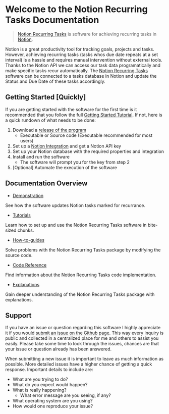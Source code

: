 # Welcome to the Notion Recurring Tasks Documentation

> [Notion Recurring Tasks](https://github.com/Theeoi/notion-recurring-tasks) is software for achieving recurring tasks in [Notion](https://www.notion.so/).

Notion is a great productivity tool for tracking goals, projects and tasks. However, achieving recurring tasks (tasks whos due date repeats at a set interval) is a hassle and requires manual intervention without external tools. Thanks to the Notion API we can access our task data programatically and make specific tasks recur automatically. The [Notion Recurring Tasks](https://github.com/Theeoi/notion-recurring-tasks) software can be connected to a tasks database in Notion and update the Status and Due Date of these tasks accordingly.

## Getting Started [Quickly]

If you are getting started with the software for the first time is it recommended that you follow the full [Getting Started Tutorial](tutorial/getting-started.md). If not, here is a quick rundown of what needs to be done:

1. Download a [release of the program](https://github.com/Theeoi/notion-recurring-tasks/releases)
    - Executable or Source code (Executable recommended for most users)
2. Set up a [Notion Integration](https://www.notion.so/my-integrations) and get a Notion API key
3. Set up your Notion database with the required properties and integration
4. Install and run the software
    - The software will prompt you for the key from step 2
5. [Optional] Automate the execution of the software

## Documentation Overview

- [Demonstration](demonstration.md)

See how the software updates Notion tasks marked for recurrance.

- [Tutorials](tutorial/index.md)

Learn how to set up and use the Notion Recurring Tasks software in bite-sized chunks.

- [How-to-guides](how-to-guide/index.md)

Solve problems with the Notion Recurring Tasks package by modifying the source code.

- [Code Reference](reference/README.md)

Find information about the Notion Recurring Tasks code implementation.

- [Explanations](explanation/index.md)

Gain deeper understanding of the Notion Recurring Tasks package with explanations.

## Support

If you have an issue or question regarding this software I highly appreciate it if you would [submit an issue on the Github page](https://github.com/Theeoi/notion-recurring-tasks/issues). This way every inquiry is public and collected in a centralized place for me and others to assist you easily. Please take some time to look through the issues, chances are that your issue or question already has been answered.

When submitting a new issue it is important to leave as much information as possible. More detailed issues have a higher chance of getting a quick response. Important details to include are:

- What are you trying to do?
- What do you expect would happen?
- What is really happening?
  - What error message are you seeing, if any?
- What operating system are you using?
- How would one reproduce your issue?
